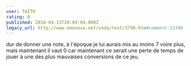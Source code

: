 ```yaml
---
user: TAITO
rating: 0
published: 2010-04-13T20:09:04.000Z
legacy_url: http://www.emunova.net/veda/test/3798.htm#comment-13348
---
```

dur de donner une note, à l'époque je lui aurais mis au moins 7 voire plus, mais maintenant il vaut 0 car maintenant ce serait une perte de temps de jouer à une des plus mauvaises conversions de ce jeu.